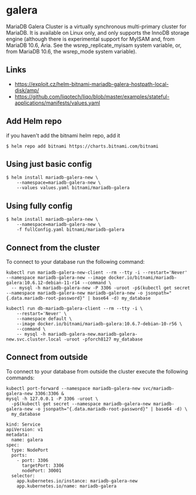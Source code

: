 # galera

MariaDB Galera Cluster is a virtually synchronous multi-primary cluster for MariaDB.
It is available on Linux only, and only supports the InnoDB storage engine 
(although there is experimental support for MyISAM and, from MariaDB 10.6, Aria. 
See the wsrep_replicate_myisam system variable, or, from MariaDB 10.6, the wsrep_mode system variable).

## Links

* https://exploit.cz/helm-bitnami-mariadb-galera-hostpath-local-disk/amp/
* https://github.com/liqotech/liqo/blob/master/examples/stateful-applications/manifests/values.yaml


## Add Helm repo

if you haven't add the bitnami helm repo, add it

    $ helm repo add bitnami https://charts.bitnami.com/bitnami

## Using just basic config

    $ helm install mariadb-galera-new \
        --namespace=mariadb-galera-new \
        --values values.yaml bitnami/mariadb-galera

## Using fully config

    $ helm install mariadb-galera-new \
        --namespace=mariadb-galera-new \
        -f fullConfig.yaml bitnami/mariadb-galera

## Connect from the cluster

To connect to your database run the following command:

    kubectl run mariadb-galera-new-client --rm --tty -i --restart='Never' --namespace mariadb-galera-new --image docker.io/bitnami/mariadb-galera:10.6.12-debian-11-r14 --command \
      -- mysql -h mariadb-galera-new -P 3306 -uroot -p$(kubectl get secret --namespace mariadb-galera-new mariadb-galera-new -o jsonpath="{.data.mariadb-root-password}" | base64 -d) my_database

```
kubectl run db-mariadb-galera-client --rm --tty -i \
    --restart='Never' \
    --namespace default \
    --image docker.io/bitnami/mariadb-galera:10.6.7-debian-10-r56 \
    --command \
    -- mysql -h mariadb-galera-new.mariadb-galera-new.svc.cluster.local -uroot -pforch8127 my_database
```


## Connect from outside

To connect to your database from outside the cluster execute the following commands:

    kubectl port-forward --namespace mariadb-galera-new svc/mariadb-galera-new 3306:3306 &
    mysql -h 127.0.0.1 -P 3306 -uroot \
      -p$(kubectl get secret --namespace mariadb-galera-new mariadb-galera-new -o jsonpath="{.data.mariadb-root-password}" | base64 -d) \
      my_database

```
kind: Service
apiVersion: v1
metadata:
  name: galera
spec:
  type: NodePort
  ports:
    - port: 3306
      targetPort: 3306
      nodePort: 30001
  selector:
    app.kubernetes.io/instance: mariadb-galera-new
    app.kubernetes.io/name: mariadb-galera
```